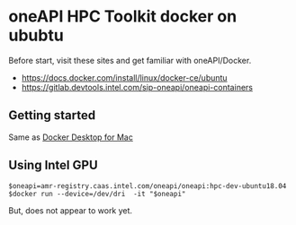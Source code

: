 # oneAPI HPC Toolkit docker on ububtu

Before start, visit these sites and get familiar with oneAPI/Docker.
* https://docs.docker.com/install/linux/docker-ce/ubuntu
* https://gitlab.devtools.intel.com/sip-oneapi/oneapi-containers

## Getting started 

Same as [Docker Desktop for Mac](oneapi_docker_mac.md)

## Using Intel GPU

```
$oneapi=amr-registry.caas.intel.com/oneapi/oneapi:hpc-dev-ubuntu18.04
$docker run --device=/dev/dri  -it "$oneapi"
```
But, does not appear to work yet.
